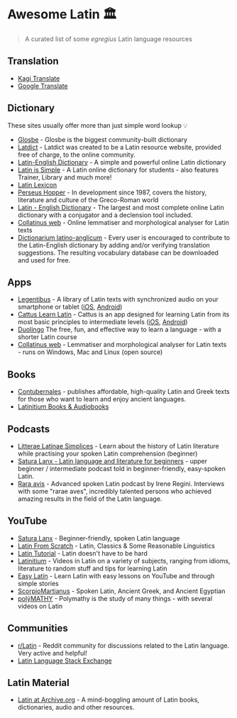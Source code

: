 # Awesome Latin 🏛️

> A curated list of some *egregius* Latin language resources

## Translation 

- [Kagi Translate](https://translate.kagi.com/)
- [Google Translate](https://translate.google.com/)

## Dictionary

These sites usually offer more than just simple word lookup 💡

- [Glosbe](https://glosbe.com/en/la) - Glosbe is the biggest community-built dictionary
- [Latdict](https://www.latin-dictionary.net/) - Latdict was created to be a Latin resource website, provided free of charge, to the online community.
- [Latin-English Dictionary](https://www.latin-english.com/) - A simple and powerful online Latin dictionary
- [Latin is Simple](https://www.latin-is-simple.com/en/) - A Latin online dictionary for students - also features Trainer, Library and much more!
- [Latin Lexicon](https://latinlexicon.org/search_english.php)
- [Perseus Hopper](https://www.perseus.tufts.edu/hopper/) - In development since 1987, covers the history, literature and culture of the Greco-Roman world
- [Latin - English Dictionary](https://www.online-latin-dictionary.com/) - The largest and most complete online Latin dictionary with a conjugator and a declension tool included.
- [Collatinus web](https://outils.biblissima.fr/en/collatinus-web/index.php) - Online lemmatiser and morphological analyser for Latin texts
- [Dictionarium latino-anglicum](https://la-en.dict.cc/) - Every user is encouraged to contribute to the Latin-English dictionary by adding and/or verifying translation suggestions. The resulting vocabulary database can be downloaded and used for free.

## Apps

- [Legentibus](https://latinitium.com/legentibus) - A library of Latin texts with synchronized audio on your smartphone or tablet ([iOS](https://apps.apple.com/us/app/legentibus-learn-latin/id1545335612#?platform=iphone), [Android](https://play.google.com/store/apps/details?id=app.legentibus.shelf)) 
- [Cattus Learn Latin](https://cattus.app/) - Cattus is an app designed for learning Latin from its most basic principles to intermediate levels ([iOS](https://apps.apple.com/gb/app/cattus-learn-latin/id1549661920), [Android](https://play.google.com/store/apps/details?id=com.cattuslatin.cattus_app&hl=en-US))
- [Duolingo](https://www.duolingo.com/) The free, fun, and effective way to learn a language - with a shorter Latin course
- [Collatinus web](https://outils.biblissima.fr/en/collatinus-web/index.php) - Lemmatiser and morphological analyser for Latin texts - runs on Windows, Mac and Linux (open source)

## Books

- [Contubernales](https://contubernalesbooks.com/) - publishes affordable, high-quality Latin and Greek texts for those who want to learn and enjoy ancient languages.
- [Latinitium Books & Audiobooks](https://store.latinitium.com/) 

## Podcasts

- [Litterae Latinae Simplices](https://podcasters.spotify.com/pod/show/litterae-latinae) - Learn about the history of Latin literature while practising your spoken Latin comprehension (beginner)
- [Satura Lanx - Latin language and literature for beginners](https://podcasters.spotify.com/pod/show/satura-lanx) - upper beginner / intermediate podcast told in beginner-friendly, easy-spoken Latin.
- [Rara avis](https://podcasters.spotify.com/pod/show/rara-avis-podcast) - Advanced spoken Latin podcast by Irene Regini. Interviews with some "rarae aves", incredibly talented persons who achieved amazing results in the field of the Latin language.

## YouTube

- [Satura Lanx](https://www.youtube.com/@SaturaLanx) - Beginner-friendly, spoken Latin language
- [Latin From Scratch](https://www.youtube.com/@latinfromscratch) - Latin, Classics & Some Reasonable Linguistics
- [Latin Tutorial](https://www.youtube.com/@latintutorial/) - Latin doesn't have to be hard
- [Latinitium](https://www.youtube.com/@Latinitium) - Videos in Latin on a variety of subjects, ranging from idioms, literature to random stuff and tips for learning Latin
- [Easy Latin](https://www.youtube.com/@EasyLatin) - Learn Latin with easy lessons on YouTube and through simple stories
- [ScorpioMartianus](https://www.youtube.com/@ScorpioMartianus) - Spoken Latin, Ancient Greek, and Ancient Egyptian
- [polýMATHY](https://www.youtube.com/@polyMATHY_Luke) - Polymathy is the study of many things - with several videos on Latin

## Communities

- [r/Latin](https://www.reddit.com/r/latin/) - Reddit community for discussions related to the Latin language. Very active and helpful!
- [Latin Language Stack Exchange](https://latin.stackexchange.com/)

## Latin Material

- [Latin at Archive.org](https://archive.org/search?query=%28language%3Alat+OR+language%3A%22Latin%22%29) - A mind-boggling amount of Latin books, dictionaries, audio and other resources.
